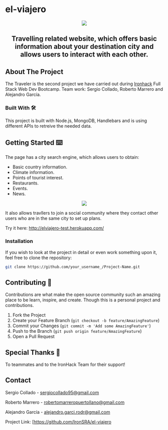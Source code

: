 # el-viajero
<p align="center"><img src="https://i.ibb.co/b3VQfZd/Screenshot-2020-03-16-at-13-48-28.png" /></a></p>

<h2 align="center">
Travelling related website, which offers basic information about your destination city and allows users to interact with each other.
</h2>

## About The Project

The Traveler is the second project we have carried out during [Ironhack](https://www.ironhack.com/) Full Stack Web Dev Bootcamp. Team work: Sergio Collado, Roberto Marrero and Alejandro García.

### Built With 🛠

This project is built with Node.js, MongoDB, Handlebars and is using different APIs to retreive the needed data.

## Getting Started ⌨️

The page has a city search engine, which allows users to obtain:

- Basic country information.
- Climate information.
- Points of tourist interest.
- Restaurants.
- Events.
- News.


<p align="center"><img src="https://i.ibb.co/26kDYMr/Screenshot-2020-03-16-at-13-50-00.png" /></a></p>

It also allows travllers to join a social community where they contact other users who are in the same city to set up plans.

Try it here: http://elviajero-test.herokuapp.com/

### Installation

If you wish to look at the project in detail or even work something upon it, feel free to clone the repository:

```sh
git clone https://github.com/your_username_/Project-Name.git
```

## Contributing 💬

Contributions are what make the open source community such an amazing place to be learn, inspire, and create. Though this is a personal project and contributions.

1. Fork the Project
2. Create your Feature Branch (`git checkout -b feature/AmazingFeature`)
3. Commit your Changes (`git commit -m 'Add some AmazingFeature'`)
4. Push to the Branch (`git push origin feature/AmazingFeature`)
5. Open a Pull Request

## Special Thanks 💖

To teammates and to the IronHack Team for their support!

## Contact

Sergio Collado - [sergiocollado95@gmail.com](sergiocollado95@gmail.com)

Roberto Marrero - [robertomarreropuertollano@gmail.com](robertomarreropuertollano@gmail.com)

Alejandro García - [alejandro.garci.rodr@gmail.com](alejandro.garci.rodr@gmail.com)

Project Link: [https://github.com/IronSRA/el-viajero
